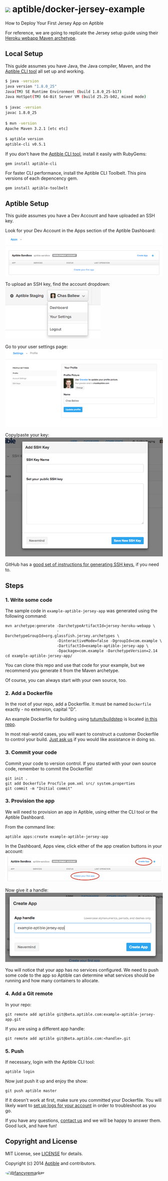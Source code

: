 # ![](https://gravatar.com/avatar/11d3bc4c3163e3d238d558d5c9d98efe?s=64) aptible/docker-jersey-example
How to Deploy Your First Jersey App on Aptible

For reference, we are going to replicate the Jersey setup guide using their [Heroku webapp Maven archetype](https://jersey.java.net/documentation/latest/getting-started.html#heroku-webapp).

## Local Setup
This guide assumes you have Java, the Java compiler, Maven, and the [Aptible CLI tool](https://support.aptible.com/hc/en-us/articles/202320954-How-do-I-install-the-command-line-interface-CLI-tool-) all set up and working.

```bash
$ java -version
java version "1.8.0_25"
Java(TM) SE Runtime Environment (build 1.8.0_25-b17)
Java HotSpot(TM) 64-Bit Server VM (build 25.25-b02, mixed mode)

$ javac -version
javac 1.8.0_25

$ mvn -version
Apache Maven 3.2.1 [etc etc]

$ aptible version
aptible-cli v0.5.1
```
If you don't have the [Aptible CLI tool](https://support.aptible.com/hc/en-us/articles/202320954-How-do-I-install-the-command-line-interface-CLI-tool-), install it easily with RubyGems:
```
gem install aptible-cli
```

For faster CLI performance, install the Aptible CLI Toolbelt. This pins versions of each depencency gem.
```
gem install aptible-toolbelt
```

## Aptible Setup
This guide assumes you have a Dev Account and have uploaded an SSH key.

Look for your Dev Account in the Apps section of the Aptible Dashboard:
![Aptible Dev Account](images/dev_account.png)

To upload an SSH key, find the account dropdown:
![Aptible Account Dropdown](images/account_dropdown.png)

Go to your user settings page:
![Aptible User Settings](images/user_settings.png)

Copy/paste your key:
![Aptible SSH Modal](images/ssh_modal.png)

GitHub has a [good set of instructions for generating SSH keys](https://help.github.com/articles/generating-ssh-keys/), if you need to.

## Steps
### 1. Write some code

The sample code in `example-aptible-jersey-app` was generated using the following command:
```
mvn archetype:generate -DarchetypeArtifactId=jersey-heroku-webapp \
                       -DarchetypeGroupId=org.glassfish.jersey.archetypes \
                       -DinteractiveMode=false -DgroupId=com.example \
                       -DartifactId=example-aptible-jersey-app \
                       -Dpackage=com.example -DarchetypeVersion=2.14
cd example-aptible-jersey-app/
```
You can clone this repo and use that code for your example, but we recommend you generate it from the Maven archetype.

Of course, you can always start with your own source, too.

### 2. Add a Dockerfile
In the root of your repo, add a Dockerfile. It must be named `Dockerfile` exactly - no extension, capital "D".

An example Dockerfile for building using [tutum/buildstep](https://github.com/tutumcloud/buildstep) is located [in this repo](Dockerfile).

In most real-world cases, you will want to construct a customer Dockerfile to control your build. [Just ask us](https://www.aptible.com/support/) if you would like assistance in doing so.

### 3. Commit your code
Commit your code to version control. If you started with your own source code, remember to commit the Dockerfile!
```
git init .
git add Dockerfile Procfile pom.xml src/ system.properties
git commit -m "Initial commit"
```

### 3. Provision the app
We will need to provision an app in Aptible, using either the CLI tool or the Aptible Dashboard.

From the command line:
``` 
aptible apps:create example-aptible-jersey-app
```

In the Dashboard, Apps view, click either of the app creation buttons in your account:
![Create an Aptible App](images/create_app.png)

Now give it a handle:
![Create an Aptible App Modal](images/create_app_modal.png)

You will notice that your app has no services configured. We need to push some code to the app so Aptible can determine what services should be running and how many containers to allocate.

### 4. Add a Git remote
In your repo:
``` 
git remote add aptible git@beta.aptible.com:example-aptible-jersey-app.git
```

If you are using a different app handle:
``` 
git remote add aptible git@beta.aptible.com:<handle>.git
```

### 5. Push
If necessary, login with the Aptible CLI tool:
```
aptible login
```

Now just push it up and enjoy the show:
```
git push aptible master
```

If it doesn't work at first, make sure you committed your Dockerfile. You will likely want to [set up logs for your account](https://support.aptible.com/hc/en-us/articles/202315974-How-do-I-set-up-production-logs-) in order to troubleshoot as you go.

If you have any questions, [contact us](https://www.aptible.com/support/) and we will be happy to answer them. Good luck, and have fun!

## Copyright and License

MIT License, see [LICENSE](LICENSE.md) for details.

Copyright (c) 2014 [Aptible](https://www.aptible.com) and contributors.

[<img src="https://s.gravatar.com/avatar/f7790b867ae619ae0496460aa28c5861?s=60" style="border-radius: 50%;" alt="@fancyremarker" />](https://github.com/fancyremarker)
